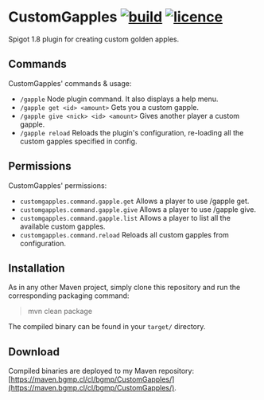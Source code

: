 CustomGapples [![build](https://github.com/BGMP/CustomGapples/actions/workflows/build.yml/badge.svg)](https://github.com/BGMP/CustomGapples/actions/workflows/build.yml) [![licence](https://gitlicense.com/badge/BGMP/CustomGapples)](https://github.com/BGMP/CustomGapples/blob/master/LICENCE.md)
===
Spigot 1.8 plugin for creating custom golden apples.

## Commands
CustomGapples' commands & usage:
  - `/gapple` Node plugin command. It also displays a help menu.
  - `/gapple get <id> <amount>` Gets you a custom gapple.
  - `/gapple give <nick> <id> <amount>` Gives another player a custom gapple.
  - `/gapple reload` Reloads the plugin's configuration, re-loading all the custom gapples specified in config.
  
## Permissions
CustomGapples' permissions:
  - `customgapples.command.gapple.get` Allows a player to use /gapple get.
  - `customgapples.command.gapple.give` Allows a player to use /gapple give.
  - `customgapples.command.gapple.list` Allows a player to list all the available custom gapples.
  - `customgapples.command.reload` Reloads all custom gapples from configuration.
  
## Installation
As in any other Maven project, simply clone this repository and run the corresponding packaging command:

  > mvn clean package

The compiled binary can be found in your `target/` directory.

## Download
Compiled binaries are deployed to my Maven repository: [https://maven.bgmp.cl/cl/bgmp/CustomGapples/](https://maven.bgmp.cl/cl/bgmp/CustomGapples/).
